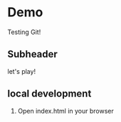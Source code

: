 # Demo
Testing Git!

## Subheader

let's play!


## local development

1. Open index.html in your browser